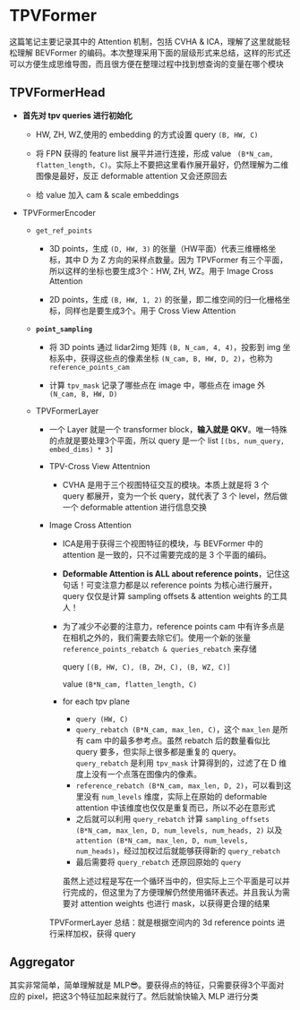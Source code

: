 # TPVFormer

这篇笔记主要记录其中的 Attention 机制，包括 CVHA & ICA，理解了这里就能轻松理解 BEVFormer 的编码。本次整理采用下面的层级形式来总结，这样的形式还可以方便生成思维导图，而且很方便在整理过程中找到想查询的变量在哪个模块

## TPVFormerHead

- **首先对 tpv queries 进行初始化**

  - HW, ZH, WZ,使用的 embedding 的方式设置 query  `(B, HW, C)`

  - 将 FPN 获得的 feature list 展平并进行连接，形成 value  ` (B*N_cam, flatten_length, C)`。实际上不要把这里看作展开最好，仍然理解为二维图像是最好，反正 deformable attention 又会还原回去

  - 给 value 加入 cam & scale embeddings

- TPVFormerEncoder

  - `get_ref_points`

    - 3D points，生成 `(D, HW, 3)` 的张量（HW平面）代表三维栅格坐标，其中 D 为 Z 方向的采样点数量。因为 TPVFormer 有三个平面，所以这样的坐标也要生成3个：HW, ZH, WZ。用于 Image Cross Attention

    - 2D points，生成 `(B, HW, 1, 2)` 的张量，即二维空间的归一化栅格坐标，同样也是要生成3个。用于 Cross View Attention

  - **`point_sampling`** 

    - 将 3D points 通过 lidar2img 矩阵 `(B, N_cam, 4, 4)`，投影到 img 坐标系中，获得这些点的像素坐标 `(N_cam, B, HW, D, 2)`，也称为 `reference_points_cam`

    - 计算 `tpv_mask` 记录了哪些点在 image 中，哪些点在 image 外 `(N_cam, B, HW, D)`

  - TPVFormerLayer

    - 一个 Layer 就是一个 transformer block，**输入就是 QKV**。唯一特殊的点就是要处理3个平面，所以 query 是一个 list `[(bs, num_query, embed_dims) * 3]`

    - TPV-Cross View Attentnion
      - CVHA 是用于三个视图特征交互的模块。本质上就是将 3 个 query 都展开，变为一个长 query，就代表了 3 个 level，然后做一个 deformable attention 进行信息交换

    - Image Cross Attention

      - ICA是用于获得三个视图特征的模块，与 BEVFormer 中的 attention 是一致的，只不过需要完成的是 3 个平面的编码。

      - **Deformable Attention is ALL about reference points**，记住这句话！可变注意力都是以 reference points 为核心进行展开，query 仅仅是计算 sampling offsets & attention weights 的工具人！

      - 为了减少不必要的注意力，reference points cam 中有许多点是在相机之外的，我们需要去除它们。使用一个新的张量 `reference_points_rebatch & queries_rebatch` 来存储

        query `[(B, HW, C), (B, ZH, C), (B, WZ, C)]`

        value `(B*N_cam, flatten_length, C)`

      - for each tpv plane

        - `query (HW, C)`
        - `query_rebatch (B*N_cam, max_len, C)`，这个 `max_len` 是所有 cam 中的最多参考点。虽然 rebatch 后的数量看似比 query 要多，但实际上很多都是重复的 query。`query_rebatch` 是利用 `tpv_mask` 计算得到的，过滤了在 D 维度上没有一个点落在图像内的像素。
        - `reference_rebatch (B*N_cam, max_len, D, 2)`，可以看到这里没有 `num_levels` 维度，实际上在原始的 deformable attention 中该维度也仅仅是重复而已，所以不必在意形式
        - 之后就可以利用 `query_rebatch` 计算 `sampling_offsets (B*N_cam, max_len, D, num_levels, num_heads, 2)` 以及 `attention (B*N_cam, max_len, D, num_levels, num_heads)`，经过加权过后就能够获得新的 `query_rebatch`
        - 最后需要将 `query_rebatch` 还原回原始的 `query`
        
        虽然上述过程是写在一个循环当中的，但实际上三个平面是可以并行完成的，但这里为了方便理解仍然使用循环表述。并且我认为需要对 attention weights 也进行 mask，以获得更合理的结果
    
      TPVFormerLayer 总结：就是根据空间内的 3d reference points 进行采样加权，获得 query

## Aggregator

其实非常简单，简单理解就是 MLP😎。要获得点的特征，只需要获得3个平面对应的 pixel，把这3个特征加起来就行了。然后就愉快输入 MLP 进行分类
